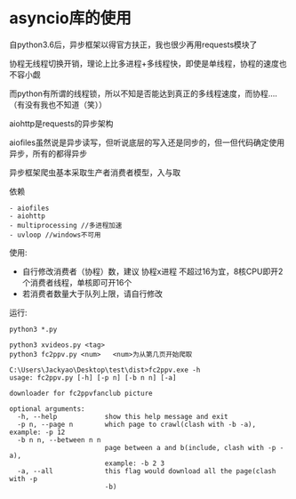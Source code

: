 # asyncio库的使用

自python3.6后，异步框架以得官方扶正，我也很少再用requests模块了

协程无线程切换开销，理论上比多进程+多线程快，即使是单线程，协程的速度也不容小觑

而python有所谓的线程锁，所以不知是否能达到真正的多线程速度，而协程....（有没有我也不知道（笑））

aiohttp是requests的异步架构

aiofiles虽然说是异步读写，但听说底层的写入还是同步的，但一但代码确定使用异步，所有的都得异步

异步框架爬虫基本采取生产者消费者模型，入与取

依赖
```
- aiofiles
- aiohttp
- multiprocessing //多进程加速
- uvloop //windows不可用
```
使用:
- 自行修改消费者（协程）数，建议 协程x进程 不超过16为宜，8核CPU即开2个消费者线程，单核即可开16个
- 若消费者数量大于队列上限，请自行修改

运行:
```
python3 *.py

python3 xvideos.py <tag>
python3 fc2ppv.py <num>   <num>为从第几页开始爬取
```

```
C:\Users\Jackyao\Desktop\test\dist>fc2ppv.exe -h
usage: fc2ppv.py [-h] [-p n] [-b n n] [-a]

downloader for fc2ppvfanclub picture

optional arguments:
  -h, --help            show this help message and exit
  -p n, --page n        which page to crawl(clash with -b -a), example: -p 12
  -b n n, --between n n
                        page between a and b(include, clash with -p -a),
                        example: -b 2 3
  -a, --all             this flag would download all the page(clash with -p
                        -b)

```
